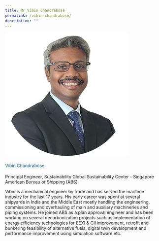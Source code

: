 ```yaml
---
title: Mr Vibin Chandrabose
permalink: /vibin-chandrabose/
description: ""
---
```

<div class="row"> <div class="col is-3"> <img src="/images/Speakers_23/Session2/vibin chandrabose.png"> </div> <div class="col is-9 speaker-details"> <h4>Vibin Chandrabose</h4> <p>Principal Engineer, Sustainability Global Sustainability Center - Singapore <br>American Bureau of Shipping (ABS)<br> </p> <p>Vibin is a mechanical engineer by trade and has served the maritime industry for the last 17 years. His early career was spent at several shipyards in India and the Middle East mostly handling the engineering, commissioning and overhauling of main and auxiliary machineries and piping systems. He joined ABS as a plan approval engineer and has been working on several decarbonization projects such as implementation of energy efficiency technologies for EEXI &amp; CII improvement, retrofit and bunkering feasibility of alternative fuels, digital twin development and performance improvement using simulation software etc.</p> </div> </div>







<style type="text/css"> 
    .is-left{
      text-align: left;
    }
    h4{
      font-weight: 500; 
      color: #337B9A !important;
    }
     .speaker-details p { text-align: justified; }
  </style>
